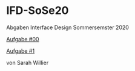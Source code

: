 # IFD-SoSe20
Abgaben Interface Design Sommersemster 2020
<p><a href="https://d78d8t.axshare.com">Aufgabe #00</a></p>
<p><a href="Aufgabe 1 Wallet/Aufgabe 1 Dokumentation.pdf">Aufgabe #1 </a></p>

<p>von Sarah Willier</p>
